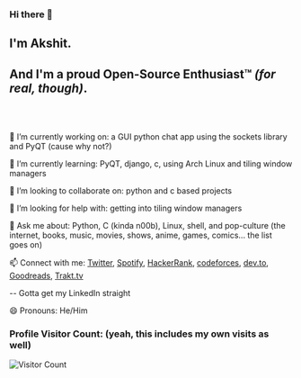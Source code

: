 ### Hi there 👋

## I'm Akshit.

## And I'm a proud Open-Source Enthusiast™ <i>(for real, though)</i>.

<!--
**flynnzler/flynnzler** is a ✨ _special_ ✨ repository because its `README.md` (this file) appears on your GitHub profile.

Here are some ideas to get you started:

- 🔭 I’m currently working on: a Python chat app using the sockets library (and then hopefully PyQT)
- 🌱 I’m currently learning: PyQT, django, c, using arch-based linux distros and tiling window managers
- 👯 I’m looking to collaborate on: python and c based projects
- 🤔 I’m looking for help with: getting into tiling window managers
- 💬 Ask me about: Python, Linux, shell, and fiction (shows, books, music, movies, games, comics... and so on)
- 📫 How to reach me: ... 
- 😄 Pronouns: He/Him
- ⚡ Fun fact: ...
-->

<br></br>

🔭 I’m currently working on: a GUI python chat app using the sockets library and PyQT (cause why not?)

🌱 I’m currently learning: PyQT, django, c, using Arch Linux and tiling window managers

👯 I’m looking to collaborate on: python and c based projects

🤔 I’m looking for help with: getting into tiling window managers

💬 Ask me about: Python, C (kinda n00b), Linux, shell, and pop-culture (the internet, books, music, movies, shows, anime, games, comics... the list goes on)

📫 Connect with me: [Twitter](https://twitter.com/AkshitT66286362), [Spotify](https://open.spotify.com/user/thestarstorm), [HackerRank](https://www.hackerrank.com/tyagiakshit833), [codeforces](https://codeforces.com/profile/p4rziv4l), [dev.to](https://dev.to/flynnzler), [Goodreads](https://www.goodreads.com/user/show/76647027-akshit), [Trakt.tv](https://trakt.tv/users/lightyagami420)

-- Gotta get my LinkedIn straight

😄 Pronouns: He/Him

### Profile Visitor Count: (yeah, this includes my own visits as well)

![Visitor Count](https://profile-counter.glitch.me/flynnzler/count.svg)
